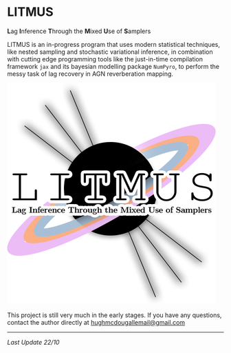 # LITMUS

**L**ag **I**nference **T**hrough the **M**ixed **U**se of **S**amplers

LITMUS is an in-progress program that uses modern statistical techniques, like nested sampling and stochastic variational inference, in combination with cutting edge programming tools like the just-in-time compilation framework `jax` and its bayesian modelling package `NumPyro`, to perform the messy task of lag recovery in AGN reverberation mapping.


![LITMUS](./logo.png)

This project is still very much in the early stages. If you have any questions, contact the author directly at hughmcdougallemail@gmail.com


--------------
_Last Update 22/10_